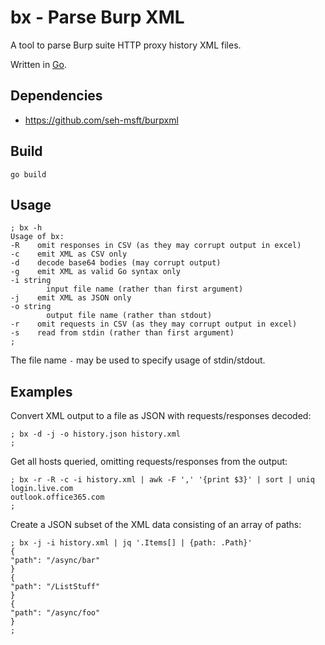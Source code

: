 # bx - Parse Burp XML

A tool to parse Burp suite HTTP proxy history XML files. 

Written in [Go](https://golang.org).

## Dependencies

- https://github.com/seh-msft/burpxml

## Build

	go build

## Usage

	; bx -h
	Usage of bx:
	-R    omit responses in CSV (as they may corrupt output in excel)
	-c    emit XML as CSV only
	-d    decode base64 bodies (may corrupt output)
	-g    emit XML as valid Go syntax only
	-i string
			input file name (rather than first argument)
	-j    emit XML as JSON only
	-o string
			output file name (rather than stdout)
	-r    omit requests in CSV (as they may corrupt output in excel)
	-s    read from stdin (rather than first argument)
	;

The file name `-` may be used to specify usage of stdin/stdout. 

## Examples

Convert XML output to a file as JSON with requests/responses decoded:

	; bx -d -j -o history.json history.xml
	; 

Get all hosts queried, omitting requests/responses from the output:

	; bx -r -R -c -i history.xml | awk -F ',' '{print $3}' | sort | uniq
	login.live.com
	outlook.office365.com
	;

Create a JSON subset of the XML data consisting of an array of paths:

	; bx -j -i history.xml | jq '.Items[] | {path: .Path}'
	{
	"path": "/async/bar"
	}
	{
	"path": "/ListStuff"
	}
	{
	"path": "/async/foo"
	}
	;
